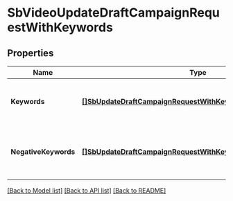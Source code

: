 # SbVideoUpdateDraftCampaignRequestWithKeywords

## Properties
Name | Type | Description | Notes
------------ | ------------- | ------------- | -------------
**Keywords** | [**[]SbUpdateDraftCampaignRequestWithKeywordsKeywords**](SBUpdateDraftCampaignRequestWithKeywords_keywords.md) | An array of keywords associated with the campaign. | [optional] [default to null]
**NegativeKeywords** | [**[]SbUpdateDraftCampaignRequestWithKeywordsNegativeKeywords**](SBUpdateDraftCampaignRequestWithKeywords_negativeKeywords.md) | An array of negative keywords associated with the campaign. | [optional] [default to null]

[[Back to Model list]](../README.md#documentation-for-models) [[Back to API list]](../README.md#documentation-for-api-endpoints) [[Back to README]](../README.md)

